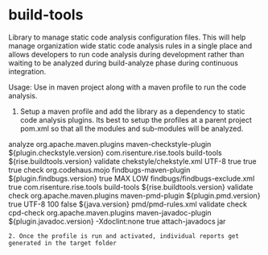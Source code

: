 # build-tools
Library to manage static code analysis configuration files. 
This will help manage organization wide static code analysis rules in a single place and allows
developers to run code analysis during development rather than waiting to be analyzed during build-analyze phase during continuous integration.

Usage:
Use in maven project along with a maven profile to run the code analysis.
1. Setup a maven profile and add the library as a dependency to static code analysis plugins.
Its best to setup the profiles at a parent project pom.xml so that all the modules and sub-modules will be analyzed.

<profiles>
		<profile>
			<id>analyze</id>
			<build>
				<plugins>
					<!-- sca: checkstyle plugin -->
					<plugin>
						<groupId>org.apache.maven.plugins</groupId>
						<artifactId>maven-checkstyle-plugin</artifactId>
						<version>${plugin.checkstyle.version}</version>
						<dependencies>
							<dependency>
								<groupId>com.risenture.rise.tools</groupId>
								<artifactId>build-tools</artifactId>
								<version>${rise.buildtools.version}</version>
							</dependency>
						</dependencies>
						<executions>
							<execution>
								<phase>validate</phase>
								<configuration>
									<configLocation>chekstyle/chekstyle.xml</configLocation>
									<encoding>UTF-8</encoding>
									<consoleOutput>true</consoleOutput>
									<failOnViolation>true</failOnViolation>
									<failsOnError>true</failsOnError>
								</configuration>
								<goals>
									<goal>check</goal>
								</goals>
							</execution>
						</executions>
					</plugin>
					<!-- sca: findbugs plugin -->
					<plugin>
						<groupId>org.codehaus.mojo</groupId>
						<artifactId>findbugs-maven-plugin</artifactId>
						<version>${plugin.findbugs.version}</version>
						<configuration>
							<xmlOutput>true</xmlOutput>
							<effort>MAX</effort>
							<threshold>LOW</threshold>
							<excludeFilterFile>findbugs/findbugs-exclude.xml</excludeFilterFile>
							<failOnError>true</failOnError>
						</configuration>
						<dependencies>
							<dependency>
								<groupId>com.risenture.rise.tools</groupId>
								<artifactId>build-tools</artifactId>
								<version>${rise.buildtools.version}</version>
							</dependency>
						</dependencies>
						<executions>
							<execution>
								<phase>validate</phase>
								<goals>
									<goal>check</goal>
								</goals>
							</execution>
						</executions>
					</plugin>
					<!-- sca: pmd plugin -->
					<plugin>
						<groupId>org.apache.maven.plugins</groupId>
						<artifactId>maven-pmd-plugin</artifactId>
						<version>${plugin.pmd.version}</version>
						<configuration>
							<linkXRef>true</linkXRef>
							<sourceEncoding>UTF-8</sourceEncoding>
							<minimumTokens>100</minimumTokens>
							<skipEmptyReport>false</skipEmptyReport>
							<targetJdk>${java.version}</targetJdk>
							<rulesets>
								<ruleset>pmd/pmd-rules.xml</ruleset>
							</rulesets>
						</configuration>
						<executions>
							<execution>
								<phase>validate</phase>
								<goals>
									<goal>check</goal>
									<goal>cpd-check</goal>
								</goals>
							</execution>
						</executions>
					</plugin>
					<!-- Javadocs -->
					<plugin>
						<groupId>org.apache.maven.plugins</groupId>
						<artifactId>maven-javadoc-plugin</artifactId>
						<version>${plugin.javadoc.version}</version>
						<configuration>
							<additionalparam>-Xdoclint:none</additionalparam>
							<failOnError>true</failOnError>
						</configuration>
						<executions>
							<execution>
								<id>attach-javadocs</id>
								<goals>
									<goal>jar</goal>
								</goals>
							</execution>
						</executions>
					</plugin>
				</plugins>
			</build>
		</profile>
	</profiles>
	
	2. Once the profile is run and activated, individual reports get generated in the target folder
